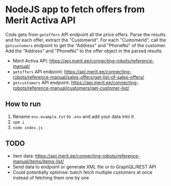# NodeJS app to fetch offers from Merit Activa API

Code gets from `getoffers` API endpoint all the price offers. Parse the results and for each offer, extract the "CustomerId". For each "CustomerId", call the `getcustomers` endpoint to get the "Address" and "PhoneNo" of the customer. Add the "Address" and "PhoneNo" to the offer object in the parsed results.

* Merit Activa API: https://api.merit.ee/connecting-robots/reference-manual/
* `getoffers` API endpoint: https://api.merit.ee/connecting-robots/reference-manual/sales-offers/get-list-of-sales-offers/
* `getcustomers` API endpoint: https://api.merit.ee/connecting-robots/reference-manual/customers/get-customer-list/

## How to run

1. Rename `env-example.txt` to `.env` and add your data into it
2. `npm i`
3. `node index.js`

## TODO

* Item data: https://api.merit.ee/connecting-robots/reference-manual/items/items-list/
* Send data to endpoint or generate XML file or to GraphQL/REST API
* Could potentially optimise: batch fetch multiple customers at once instead of fetching them one by one